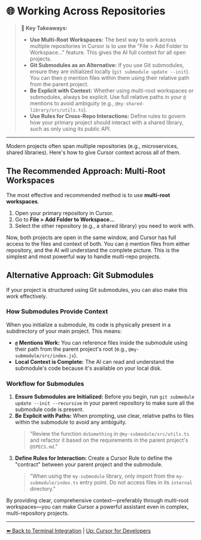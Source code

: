 # 🌐 Working Across Repositories

> **🔑 Key Takeaways:**
> 
> - **Use Multi-Root Workspaces:** The best way to work across multiple repositories in Cursor is to use the "File > Add Folder to Workspace..." feature. This gives the AI full context for all open projects.
> - **Git Submodules as an Alternative:** If you use Git submodules, ensure they are initialized locally (`git submodule update --init`). You can then `@` mention files within them using their relative path from the parent project.
> - **Be Explicit with Context:** Whether using multi-root workspaces or submodules, always be explicit. Use full relative paths in your `@` mentions to avoid ambiguity (e.g., `@my-shared-library/src/utils.ts`).
> - **Use Rules for Cross-Repo Interactions:** Define rules to govern how your primary project should interact with a shared library, such as only using its public API.

---

Modern projects often span multiple repositories (e.g., microservices, shared libraries). Here's how to give Cursor context across all of them.

## The Recommended Approach: Multi-Root Workspaces

The most effective and recommended method is to use **multi-root workspaces**.

1.  Open your primary repository in Cursor.
2.  Go to **File > Add Folder to Workspace...**
3.  Select the other repository (e.g., a shared library) you need to work with.

Now, both projects are open in the same window, and Cursor has full access to the files and context of both. You can `@` mention files from either repository, and the AI will understand the complete picture. This is the simplest and most powerful way to handle multi-repo projects.

## Alternative Approach: Git Submodules

If your project is structured using Git submodules, you can also make this work effectively.

### How Submodules Provide Context
When you initialize a submodule, its code is physically present in a subdirectory of your main project. This means:
-   **`@` Mentions Work:** You can reference files inside the submodule using their path from the parent project's root (e.g., `@my-submodule/src/index.js`).
-   **Local Context is Complete:** The AI can read and understand the submodule's code because it's available on your local disk.

### Workflow for Submodules
1.  **Ensure Submodules are Initialized:** Before you begin, run `git submodule update --init --recursive` in your parent repository to make sure all the submodule code is present.
2.  **Be Explicit with Paths:** When prompting, use clear, relative paths to files within the submodule to avoid any ambiguity.
    > "Review the function `doSomething` in `@my-submodule/src/utils.ts` and refactor it based on the requirements in the parent project's `@SPECS.md`."
3.  **Define Rules for Interaction:** Create a Cursor Rule to define the "contract" between your parent project and the submodule.
    > "When using the `my-submodule` library, only import from the `my-submodule/index.ts` entry point. Do not access files in its `internal` directory."

By providing clear, comprehensive context—preferably through multi-root workspaces—you can make Cursor a powerful assistant even in complex, multi-repository projects.

---

[⬅️ Back to Terminal Integration](./04-Leveraging-Terminal-Integration.md) | [Up: Cursor for Developers](./README.md) 